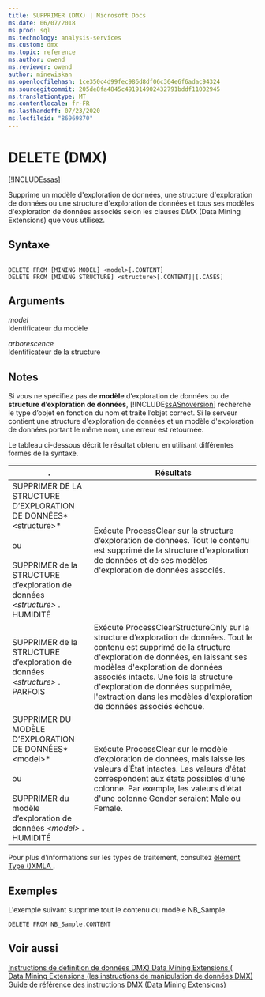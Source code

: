 ```yaml
---
title: SUPPRIMER (DMX) | Microsoft Docs
ms.date: 06/07/2018
ms.prod: sql
ms.technology: analysis-services
ms.custom: dmx
ms.topic: reference
ms.author: owend
ms.reviewer: owend
author: minewiskan
ms.openlocfilehash: 1ce350c4d99fec986d8df06c364e6f6adac94324
ms.sourcegitcommit: 205de8fa4845c491914902432791bddf11002945
ms.translationtype: MT
ms.contentlocale: fr-FR
ms.lasthandoff: 07/23/2020
ms.locfileid: "86969870"
---
```

# <a name="delete-dmx"></a>DELETE (DMX)
[!INCLUDE[ssas](../includes/applies-to-version/ssas.md)]

  Supprime un modèle d'exploration de données, une structure d'exploration de données ou une structure d'exploration de données et tous ses modèles d'exploration de données associés selon les clauses DMX (Data Mining Extensions) que vous utilisez.  
  
## <a name="syntax"></a>Syntaxe  
  
```  
  
DELETE FROM [MINING MODEL] <model>[.CONTENT]  
DELETE FROM [MINING STRUCTURE] <structure>[.CONTENT]|[.CASES]  
```  
  
## <a name="arguments"></a>Arguments  
 *model*  
 Identificateur du modèle  
  
 *arborescence*  
 Identificateur de la structure  
  
## <a name="remarks"></a>Notes  
 Si vous ne spécifiez pas de **modèle** d’exploration de données ou de **structure d’exploration de données**, [!INCLUDE[ssASnoversion](../includes/ssasnoversion-md.md)] recherche le type d’objet en fonction du nom et traite l’objet correct. Si le serveur contient une structure d'exploration de données et un modèle d'exploration de données portant le même nom, une erreur est retournée.  
  
 Le tableau ci-dessous décrit le résultat obtenu en utilisant différentes formes de la syntaxe.  
  
|.|Résultats|  
|---------------|------------|  
|SUPPRIMER DE LA STRUCTURE D’EXPLORATION DE DONNÉES*\<structure>*<br /><br /> ou<br /><br /> SUPPRIMER de la STRUCTURE d’exploration de données *\<structure>* . HUMIDITÉ|Exécute ProcessClear sur la structure d’exploration de données. Tout le contenu est supprimé de la structure d'exploration de données et de ses modèles d'exploration de données associés.|  
|SUPPRIMER de la STRUCTURE d’exploration de données *\<structure>* . PARFOIS|Exécute ProcessClearStructureOnly sur la structure d’exploration de données. Tout le contenu est supprimé de la structure d'exploration de données, en laissant ses modèles d'exploration de données associés intacts. Une fois la structure d'exploration de données supprimée, l'extraction dans les modèles d'exploration de données associés échoue.|  
|SUPPRIMER DU MODÈLE D’EXPLORATION DE DONNÉES*\<model>*<br /><br /> ou<br /><br /> SUPPRIMER du modèle d’exploration de données *\<model>* . HUMIDITÉ|Exécute ProcessClear sur le modèle d’exploration de données, mais laisse les valeurs d’État intactes. Les valeurs d'état correspondent aux états possibles d'une colonne. Par exemple, les valeurs d'état d'une colonne Gender seraient Male ou Female.|  
  
 Pour plus d’informations sur les types de traitement, consultez [élément Type &#40;&#41;XMLA ](https://docs.microsoft.com/analysis-services/xmla/xml-elements-properties/type-element-xmla).  
  
## <a name="examples"></a>Exemples  
 L'exemple suivant supprime tout le contenu du modèle NB_Sample.  
  
```  
DELETE FROM NB_Sample.CONTENT  
```  
  
## <a name="see-also"></a>Voir aussi  
 [Instructions de définition de données DMX&#41; Data Mining Extensions &#40;](../dmx/dmx-statements-data-definition.md)   
 [Data Mining Extensions &#40;les instructions de manipulation de données DMX&#41;](../dmx/dmx-statements-data-manipulation.md)   
 [Guide de référence des instructions DMX &#40;Data Mining Extensions&#41;](../dmx/data-mining-extensions-dmx-statements.md)  
  
  
